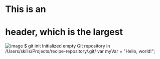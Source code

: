 # This is an <h1> header, which is the largest
![image](https://github.com/AnthonyCRB/skills-Anthony2communicate-using-markdown/assets/145378003/99e12ff7-4ce5-4f6c-8487-d658701432f9)
$ git init Initialized empty Git repository in /Users/skills/Projects/recipe-repository/.git/
var myVar = "Hello, world!";
